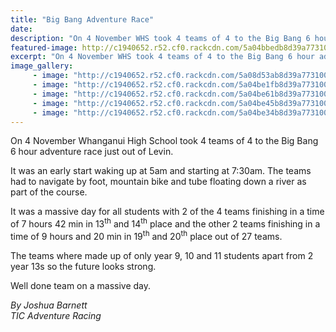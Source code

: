 ```yaml
---
title: "Big Bang Adventure Race"
date: 
description: "On 4 November WHS took 4 teams of 4 to the Big Bang 6 hour adventure race just out of Levin..."
featured-image: http://c1940652.r52.cf0.rackcdn.com/5a04bbedb8d39a7731000937/20171104_070333.jpg
excerpt: "On 4 November WHS took 4 teams of 4 to the Big Bang 6 hour adventure race just out of Levin."
image_gallery:
     - image: "http://c1940652.r52.cf0.rackcdn.com/5a08d53ab8d39a7731000b68/group-before-departing.jpg"
     - image: "http://c1940652.r52.cf0.rackcdn.com/5a04be1fb8d39a773100093b/20171104_070439.jpg"
     - image: "http://c1940652.r52.cf0.rackcdn.com/5a04be61b8d39a7731000942/20171104_070529.jpg"
     - image: "http://c1940652.r52.cf0.rackcdn.com/5a04be45b8d39a773100093f/20171104_070513.jpg"
     - image: "http://c1940652.r52.cf0.rackcdn.com/5a04be34b8d39a773100093d/20171104_070451.jpg"
---
```


<p>On 4&nbsp;November Whanganui High School took 4 teams of 4 to the Big Bang 6 hour adventure race just out of Levin.&nbsp;</p>
<p>It was an early start waking up at 5am and starting at 7:30am. The teams had to navigate by foot, mountain bike and tube floating down a river as part of the course.</p>
<p>It was a massive day for all students with 2 of the 4 teams finishing in a time of 7 hours 42 min in 13<sup>th</sup> and 14<sup>th</sup> place and the other 2 teams finishing in a time of 9 hours and 20 min in 19<sup>th</sup> and 20<sup>th</sup> place out of 27 teams.</p>
<p>The teams where made up of only year 9, 10 and 11 students apart from 2 year 13s so the future looks strong.&nbsp;</p>
<p>Well done team on a massive day.</p>
<p><em>By Joshua Barnett</em><br /><em>TIC Adventure Racing&nbsp;</em></p>

